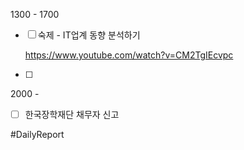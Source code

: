 
1300 - 1700 
- [ ] 숙제 - IT업계 동향 분석하기
	
	https://www.youtube.com/watch?v=CM2TgIEcvpc 
	
- [ ] 

2000 - 
- [ ] 한국장학재단 채무자 신고




#DailyReport 